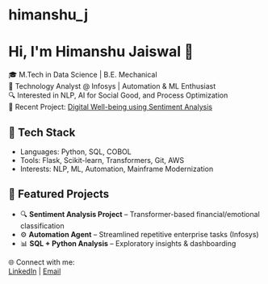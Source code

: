 # himanshu_j

# Hi, I'm Himanshu Jaiswal 👋

🎓 M.Tech in Data Science | B.E. Mechanical  
💼 Technology Analyst @ Infosys | Automation & ML Enthusiast  
🔍 Interested in NLP, AI for Social Good, and Process Optimization  
📘 Recent Project: [Digital Well-being using Sentiment Analysis](link-to-notebook-or-pdf)

## 🔧 Tech Stack
- Languages: Python, SQL, COBOL
- Tools: Flask, Scikit-learn, Transformers, Git, AWS
- Interests: NLP, ML, Automation, Mainframe Modernization

## 📂 Featured Projects
- 🔍 **Sentiment Analysis Project** – Transformer-based financial/emotional classification
- ⚙️ **Automation Agent** – Streamlined repetitive enterprise tasks (Infosys)
- 📊 **SQL + Python Analysis** – Exploratory insights & dashboarding

🌐 Connect with me:  
[LinkedIn](https://www.linkedin.com/in/himanshu-jaiswal-b232a91b0) | [Email](mailto:shjaiswal.hj@gmail.com)
